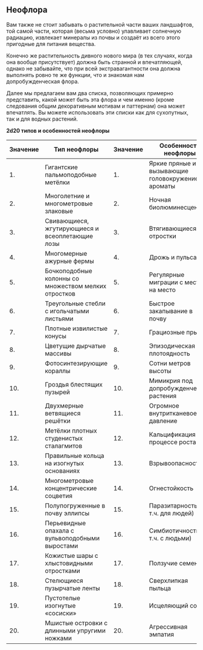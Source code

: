 ## Неофлора

Вам также не стоит забывать о растительной части ваших ландшафтов, той самой части, которая (весьма условно) улавливает солнечную радиацию, извлекает минералы из почвы и создаёт из всего этого пригодные для питания вещества.

Конечно же растительность дивного нового мира (в тех случаях, когда она вообще присутствует) должна быть странной и впечатляющей, однако не забывайте, что при всей экстравагантности она должна выполнять ровно те же функции, что и знакомая нам допробужденческая флора.

Далее мы предлагаем вам два списка, позволяющих примерно представить, какой может быть эта флора и чем именно (кроме следования общим декоративным мотивам и паттернам) она может впечатлять. Вы можете использовать эти списки как для сухопутных, так и для водных растений.

**2d20 типов и особенностей неофлоры**

|Значение|Тип неофлоры|Значение|Особенность неофлоры|
| ------------ | ------------ | ------------ | ------------ |
|1.|Гигантские пальмоподобные метёлки|1.|Яркие пряные и вызывающие головокружение ароматы|
|2.|Многолетние и многометровые злаковые|2.|Ночная биолюминесценция|
|3.|Свивающиеся, жгутирующиеся и всеоплетающие лозы|3.|Втягивающиеся отростки|
|4.|Многомерные ажурные фермы|4.|Дрожь и пульсация|
|5.|Бочкоподобные колонны со множеством мелких отростков|5.|Регулярные миграции с места на место|
|6.|Треугольные стебли с игольчатыми листьями|6.|Быстрое закапывание в почву|
|7.|Плотные извилистые конусы|7.|Грациозные прыжки|
|8.|Цветущие дырчатые массивы|8.|Эпизодическая плотоядность|
|9.|Фотосинтезирующие кораллы|9.|Сотни метров высоты|
|10.|Гроздья блестящих пузырей|10.|Мимикрия под допробужденческие растения|
|11.|Двухмерные ветвящиеся решётки|11.|Огромное внутритканевое давление|
|12.|Метёлки плотных студенистых сталагмитов|12.|Кальцификация в процессе роста|
|13.|Правильные кольца на изогнутых основаниях|13.|Взрывоопасность|
|14.|Многометровые концентрические соцветия|14.|Огнестойкость|
|15.|Полупогруженные в почву эллипсы|15.|Паразитарность (в т.ч. для людей)|
|16.|Перьевидные опахала с вульвоподобными выростами|16.|Симбиотичность (в т.ч. с людьми)|
|17.|Кожистые шары с хлыстовидными отростками|17.|Ползучие семена|
|18.|Стелющиеся пузырчатые ленты|18.|Сверхлипкая пыльца|
|19.|Пустотелые изогнутые «сосиски»|19.|Исцеляющий сок|
|20.|Мшистые островки с длинными упругими ножками|20.|Агрессивная эмпатия|